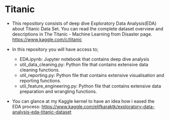 # Titanic

* This repository consists of deep dive Exploratory Data Analysis(EDA) about Titanic Data Set. You can read the complete dataset overview and descriptions in The Titanic - Machine Learning from Disaster page. https://www.kaggle.com/c/titanic 

*  In this repository you will have access to;
   * EDA.ipynb: Jupyter notebook that contains deep dive analysis
   * util_data_cleaning.py: Python file that contains extensive data cleaning functions.
   * util_reporting.py: Python file that contains extensive visualisation and reporting functions.
   * util_feature_engineering.py: Python file that contains extensive data preparation and wrangling functions.

* You can glance at my Kaggle kernel to have an idea how i eased the EDA process: https://www.kaggle.com/elifkaraktk/exploratory-data-analysis-eda-titanic-dataset 



